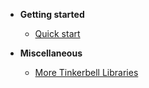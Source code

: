 - **Getting started**
  - [Quick start](getting-started/quick-start.md)
  
- **Miscellaneous**
  - [More Tinkerbell Libraries](https://haxetink.github.io)
